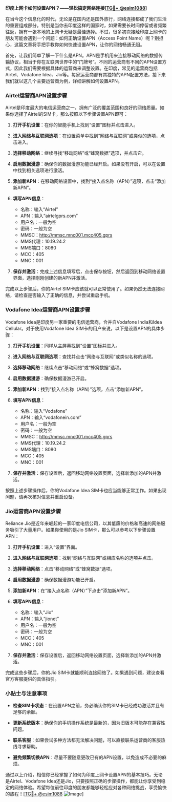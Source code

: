 **印度上网卡如何设置APN？——轻松搞定网络连接[[TG💪+ @esim1088](https://t.me/s/esim1088)]**

在当今这个信息化的时代，无论是在国内还是国外旅行，网络连接都成了我们生活的重要组成部分。特别是当你去印度这样的国家时，如果需要长时间停留或者频繁往返，拥有一张本地的上网卡无疑是最佳选择。不过，很多初次接触印度上网卡的朋友可能会遇到一个问题：如何正确设置APN（Access Point Name）呢？别担心，这篇文章将手把手教你如何快速设置APN，让你的网络畅通无阻。

首先，让我们简单了解一下什么是APN。APN是手机用来连接移动网络的数据传输协议，相当于你在互联网世界中的“门牌号”。不同的运营商有不同的APN设置方式，因此我们需要根据具体的运营商来调整设置。在印度，常见的运营商包括Airtel、Vodafone Idea、Jio等。每家运营商都有其独特的APN配置方法，接下来我们就以这几个主要运营商为例，详细讲解如何设置APN。

### Airtel运营商APN设置步骤

Airtel是印度最大的电信运营商之一，拥有广泛的覆盖范围和良好的网络质量。如果你选择了Airtel的SIM卡，那么按照以下步骤设置APN即可：

1. **打开手机设置**：在你的智能手机上找到“设置”图标并点击进入。
   
2. **进入网络与互联网选项**：在设置菜单中找到“网络与互联网”或类似的选项，点击进入。

3. **选择移动网络**：继续寻找“移动网络”或“蜂窝数据”选项，并点击它。

4. **启用数据漫游**：确保你的数据漫游功能已经开启。如果没有开启，可以在设置中找到相关选项进行激活。

5. **添加新APN**：在移动网络设置中，找到“接入点名称（APN）”选项，点击“添加新APN”。

6. **填写APN信息**：
   - 名称：输入“Airtel”
   - APN：输入“airtelgprs.com”
   - 用户名：一般为空
   - 密码：一般为空
   - MMSC：http://mmsc.mnc001.mcc405.gprs
   - MMS代理：10.19.24.2
   - MMS端口：8080
   - MCC：405
   - MNC：001

7. **保存并激活**：完成上述信息填写后，点击保存按钮，然后返回到移动网络设置界面，选择刚刚创建的新APN并激活。

完成以上步骤后，你的Airtel SIM卡应该就可以正常使用了。如果仍然无法连接网络，请检查是否输入了正确的信息，并尝试重启手机。

### Vodafone Idea运营商APN设置步骤

Vodafone Idea是印度另一家重要的电信运营商，合并自Vodafone India和Idea Cellular。对于使用Vodafone Idea SIM卡的用户来说，以下是设置APN的具体步骤：

1. **打开手机设置**：同样从主屏幕找到“设置”图标并进入。

2. **进入网络与互联网选项**：查找并点击“网络与互联网”或类似名称的选项。

3. **选择移动网络**：继续点击“移动网络”或“蜂窝数据”选项。

4. **启用数据漫游**：确保数据漫游已开启。

5. **添加新APN**：找到“接入点名称（APN）”选项，点击“添加新APN”。

6. **填写APN信息**：
   - 名称：输入“Vodafone”
   - APN：输入“vodafonein.com”
   - 用户名：一般为空
   - 密码：一般为空
   - MMSC：http://mmsc.mnc001.mcc405.gprs
   - MMS代理：10.19.24.2
   - MMS端口：8080
   - MCC：405
   - MNC：001

7. **保存并激活**：保存设置后，返回移动网络设置页面，选择新添加的APN并激活。

按照上述步骤操作后，你的Vodafone Idea SIM卡也应当能够正常工作。如果出现问题，请再次核对信息并重启设备。

### Jio运营商APN设置步骤

Reliance Jio是近年来崛起的一家印度电信公司，以其低廉的价格和高速的网络服务吸引了大量用户。如果你使用的是Jio SIM卡，那么可以参考以下步骤设置APN：

1. **打开手机设置**：进入“设置”界面。

2. **进入网络与互联网选项**：找到“网络与互联网”或相应名称的选项并点击。

3. **选择移动网络**：点击“移动网络”或“蜂窝数据”选项。

4. **启用数据漫游**：确保数据漫游功能已开启。

5. **添加新APN**：在“接入点名称（APN）”下点击“添加新APN”。

6. **填写APN信息**：
   - 名称：输入“Jio”
   - APN：输入“jionet”
   - 用户名：一般为空
   - 密码：一般为空
   - MCC：405
   - MNC：001

7. **保存并激活**：保存设置后，返回移动网络设置页面，选择新添加的APN并激活。

完成这些步骤后，你的Jio SIM卡就能顺利连接网络了。如果遇到问题，建议查看官方客服提供的具体指引。

### 小贴士与注意事项

- **检查SIM卡状态**：在设置APN之前，务必确认你的SIM卡已经成功激活并且有足够的余额。
  
- **更新系统版本**：确保你的手机操作系统是最新的，因为旧版本可能存在兼容性问题。

- **联系客服**：如果尝试多种方法都无法解决问题，可以直接联系运营商的客服热线寻求帮助。

- **避免频繁切换APN**：尽量不要随意更改已有的APN设置，以免造成不必要的麻烦。

通过以上介绍，相信你已经掌握了如何为印度上网卡设置APN的基本技巧。无论是Airtel、Vodafone Idea还是Jio，只要按照正确的步骤操作，都能让你享受到稳定的网络体验。希望每位前往印度的朋友都能够轻松应对各种网络挑战，享受愉快的旅程！[[TG💪+ @esim1088](https://t.me/s/esim1088) ![Image](https://i.postimg.cc/4NQfJmqS/Snipaste-2025-05-13-00-14-12.png)]